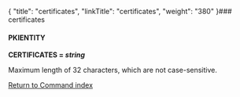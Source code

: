 {
    "title": "certificates",
    "linkTitle": "certificates",
    "weight": "380"
}### certificates

#### PKIENTITY

**CERTIFICATES = *string***

Maximum length of 32 characters, which are not case-sensitive.

[Return to Command index](../../)
